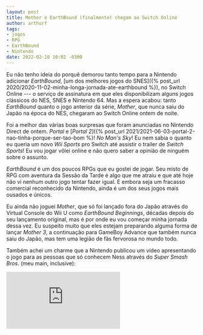 ```yaml
---
layout: post
title: Mother e EarthBound (finalmente) chegam ao Switch Online
author: arthurf
tags:
- jogos
- RPG
- EarthBound
- Nintendo
date: 2022-02-10 10:02 -0300
---
```

Eu não tenho ideia do porquê demorou tanto tempo para a Nintendo adicionar _EarthBound_, [um dos melhores jogos do SNES]({% post_url 2020/2020-11-02-minha-longa-jornada-ate-earthbound %}), no Switch Online --- o serviço de assinatura em que eles disponibilizam alguns jogos clássicos do NES, SNES e Nintendo 64. Mas a espera acabou: tanto _EarthBound_ quanto o jogo anterior da série, _Mother_, que nunca saiu do Japão na época do NES, chegaram ao Switch Online ontem de noite.

Foi a melhor das várias boas surpresas que foram anunciadas no Nintendo Direct de ontem. _Portal_ e [_Portal 2_]({% post_url 2021/2021-06-03-portal-2-nao-tinha-porque-ser-tao-bom %}! _No Man's Sky_! Eu nem sabia o quanto eu queria um novo _Wii Sports_ pro Switch até assistir o trailer de _Switch Sports_! Eu vou jogar vôlei online e não quero saber a opinião de ninguém sobre o assunto.

_EarthBound_ é um dos poucos RPGs que eu gostei de jogar. Seu misto de RPG com aventura da Sessão da Tarde é algo que me atraiu e que até hoje não vi nenhum outro jogo tentar fazer igual. E embora seja um fracasso comercial reconhecido da Nintendo, ainda é um dos seus jogos mais ousados e únicos.

Eu ainda não joguei _Mother_, que só foi lançado fora do Japão através do Virtual Console do Wii U como _EarthBound Beginnings_, décadas depois do seu lançamento original, mas é por onde eu vou começar minha jornada dessa vez. Eu suspeito muito que eles estejam preparando alguma forma de lançar _Mother 3_, a continuação para GameBoy Advance que também nunca saiu do Japão, mas tem uma legião de fãs fervorosa no mundo todo.

Também achei um charme que a Nintendo publicou um vídeo apresentando o jogo para as pessoas que só conhecem Ness através do _Super Smash Bros._ (meu main, inclusive):

<iframe class="full-width" src="https://www.youtube.com/embed/KXQqhRETBeE" title="Reprodutor de vídeos do YouTube" frameborder="0" allow="accelerometer; autoplay; clipboard-write; encrypted-media; gyroscope; picture-in-picture" allowfullscreen></iframe>
